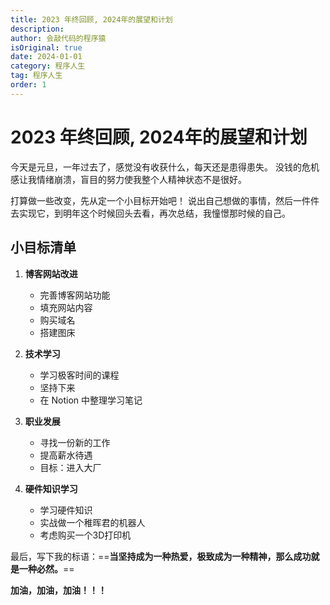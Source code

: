 ```yaml
---
title: 2023 年终回顾, 2024年的展望和计划
description:
author: 会敲代码的程序猿
isOriginal: true
date: 2024-01-01
category: 程序人生
tag: 程序人生
order: 1
---
```


# 2023 年终回顾, 2024年的展望和计划

今天是元旦，一年过去了，感觉没有收获什么，每天还是患得患失。
没钱的危机感让我情绪崩溃，盲目的努力使我整个人精神状态不是很好。

打算做一些改变，先从定一个小目标开始吧！
说出自己想做的事情，然后一件件去实现它，到明年这个时候回头去看，再次总结，我憧憬那时候的自己。

## 小目标清单

1. **博客网站改进**
    - 完善博客网站功能
    - 填充网站内容
    - 购买域名
    - 搭建图床

2. **技术学习**
    - 学习极客时间的课程
    - 坚持下来
    - 在 Notion 中整理学习笔记

3. **职业发展**
    - 寻找一份新的工作
    - 提高薪水待遇
    - 目标：进入大厂

4. **硬件知识学习**
    - 学习硬件知识
    - 实战做一个稚晖君的机器人
    - 考虑购买一个3D打印机

最后，写下我的标语：==**当坚持成为一种热爱，极致成为一种精神，那么成功就是一种必然。**==

**加油，加油，加油！！！**

